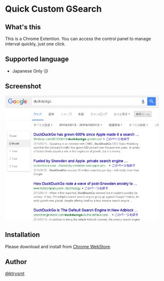 # Quick Custom GSearch

## What's this

This is a Chrome Extention.
You can access the control panel to manage interval quickly, just one click.

## Supported language

- Japanese Only :disappointed_relieved:

## Screenshot

![Screenshot](./capture.png)

## Installation

Please download and install from [Chrome WebStore](https://chrome.google.com/webstore/detail/quick-custom-gsearch/dcdmfmmmmpjgfaffnaokjpifnihmhaon?utm_source=chrome-app-launcher-info-dialog).

## Author

[@ktrysmt](https://github.com/ktrysmt)
